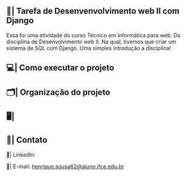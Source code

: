 ## 📑| Tarefa de Desenvenvolvimento web II com Django

  Essa foi uma atividade do curso Técnico em Informática para web. Da disciplina de Desenvolvimento web II. Na qual, tivemos que criar um sistema de SQL com Django. Uma simples introdução a disciplina! 

## 💻| Como executar o projeto

## 🗂️| Organização do projeto 

## 🖥️|   
  
  
## 📧| Contato 
  
  📱| Linkedln: 

  📩| E-mail: henrique.sousa62@aluno.ifce.edu.br





 
